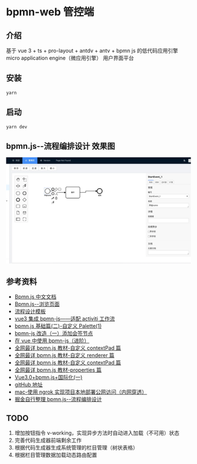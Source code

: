 # bpmn-web 管控端

## 介绍

基于 vue 3 + ts + pro-layout + antdv + antv + bpmn js 的低代码应用引擎 micro application engine（微应用引擎） 用户界面平台

## 安装

```
yarn
```

## 启动

```
yarn dev
```

## bpmn.js--流程编排设计 效果图

![alt text](image.png)

## 参考资料

- [Bpmn.js 中文文档](https://blog.csdn.net/weixin_43359503/article/details/113915655)
- [Bpmn.js--浏览页面](https://designer.bpmport.com/designer/)
- [流程设计模板](https://www.mscodecloud.com/mscodevue/#/activiti/processdesign?modelId=8c482cb3-683f-11ea-887f-721ce77cfa9c&deploymentId=eb00f7d6-6846-11ea-887f-721ce77cfa9c)
- [vue3 集成 bpmn-js——适配 activiti 工作流 ](https://blog.csdn.net/qq_34731982/article/details/121398869)
- [bpmn.js 基础篇(二)-自定义 Palette(1)](https://zhuanlan.zhihu.com/p/428391444)
- [bpmn-js 改造（一）添加会签节点 ](https://blog.csdn.net/weiyongliang_813/article/details/112425504)
- [在 vue 中使用 bpmn-js（进阶）](https://www.jianshu.com/p/03bde934a523)
- [全网最详 bpmn.js 教材-自定义 contextPad 篇](http://events.jianshu.io/p/9c8149295d25)
- [全网最详 bpmn.js 教材-自定义 renderer 篇](https://juejin.cn/post/6844904020973207559)
- [全网最详 bpmn.js 教材-自定义 contextPad 篇](https://juejin.cn/post/6844904025171689479)
- [全网最详 bpmn.js 教材-properties 篇](https://www.jianshu.com/p/d735024e66d0)
- [Vue3.0+bpmn.js+国际化(一)](https://blog.csdn.net/sxmzhw/article/details/133297776)
- [gitHub 地址](https://github.com/MavisYang/bpmn-web-2024.7.19)
- [mac-使用 ngrok 实现项目本地部署公网访问（内网穿透）](https://juejin.cn/spost/7394643241852190747)
- [掘金自行整理 bpmn.js--流程编排设计 ](https://juejin.cn/spost/7394652965908512819)

## TODO

1.  增加按钮指令 v-working，实现异步方法时自动进入加载（不可用）状态
2.  完善代码生成器前端剩余工作
3.  根据代码生成器生成系统管理的栏目管理（树状表格）
4.  根据栏目管理数据加载动态路由配置
